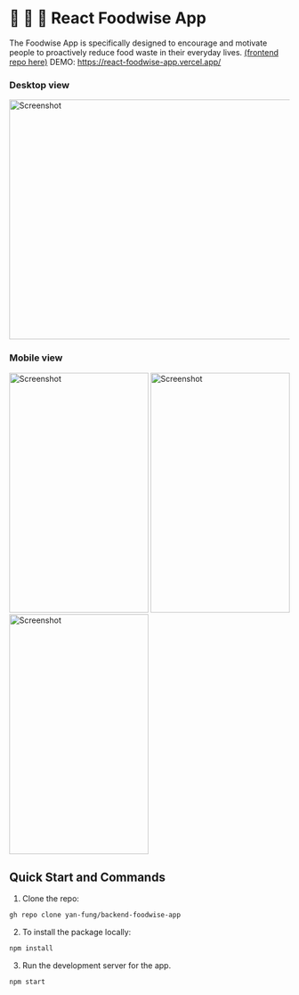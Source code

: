 # 🍙 🍕 🍤 React Foodwise App
The Foodwise App is specifically designed to encourage and motivate people to proactively reduce food waste in their everyday lives.  [(frontend repo here)](https://github.com/yan-fung/react-foodwise-app)
DEMO: https://react-foodwise-app.vercel.app/

### Desktop view
<img width="750" height="430" alt="Screenshot" src="https://github.com/yan-fung/react-foodwise-app/assets/106375522/d3a1e72b-d311-45ec-823e-3557c98b493d"> 

### Mobile view
<img width="250" height="430" alt="Screenshot" src="https://github-production-user-asset-6210df.s3.amazonaws.com/106375522/251862370-14c0d734-ed20-4bf6-9e11-629ddac71bed.png">  <img width="250" height="430" alt="Screenshot" src="https://github.com/yan-fung/react-foodwise-app/assets/106375522/5a1329b3-eeeb-4247-ba5e-1a9c2b27a969">  <img width="250" height="430" alt="Screenshot" src="https://github.com/yan-fung/react-foodwise-app/assets/106375522/83c8e659-bf24-4d57-96c3-4c1cbec3344b"> 


## Quick Start and Commands

1. Clone the repo:

```bash
gh repo clone yan-fung/backend-foodwise-app
```

2. To install the package locally:

```bash
npm install
```

3. Run the development server for the app.

```bash
npm start
```

